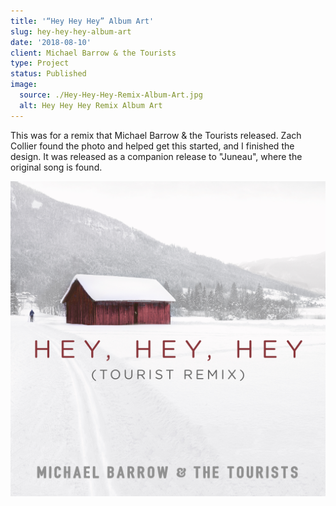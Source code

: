 ```yaml
---
title: '“Hey Hey Hey” Album Art'
slug: hey-hey-hey-album-art
date: '2018-08-10'
client: Michael Barrow & the Tourists
type: Project
status: Published
image:
  source: ./Hey-Hey-Hey-Remix-Album-Art.jpg
  alt: Hey Hey Hey Remix Album Art
---
```


This was for a remix that Michael Barrow & the Tourists released. Zach Collier found the photo and helped get this started, and I finished the design. It was released as a companion release to "Juneau", where the original song is found.

![Hey Hey Hey Remix Album Art](./Hey-Hey-Hey-Remix-Album-Art.jpg)
